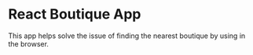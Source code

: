 # React Boutique App

This app helps solve the issue of finding the nearest boutique by using in the browser.
